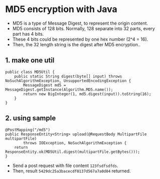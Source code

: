 # MD5 encryption with Java

- MD5 is a type of Message Digest, to represent the origin content.
- MD5 consists of 128 bits. Normally, 128 separate into 32 parts, every part has 4 bits.
- These 4 bits could be represented by one hex number (2^4 = 16).
- Then, the 32 length string is the digest after MD5 encryption..

## 1. make one util

```
public class MD5Util {
    public static String digest(byte[] input) throws NoSuchAlgorithmException, UnsupportedEncodingException {
        MessageDigest md5 = MessageDigest.getInstance(Algorithm.MD5.name());
        return new BigInteger(1, md5.digest(input)).toString(16);
    }
}
```

## 2. using sample

```
@PostMapping("/md5")
public ResponseEntity<String> upload(@RequestBody MultipartFile multipartFile) 
        throws IOException, NoSuchAlgorithmException {
    return ResponseEntity.ok(MD5Util.digest(multipartFile.getBytes()));
}
```

- Send a post request with file content `123fsdfsdfds`.
- Then, result `5429dc25a3bacecdf0137d567a7a0d04` returned.